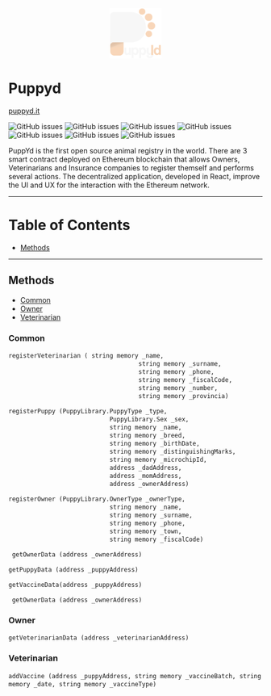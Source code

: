 <p align="center">
  <img src="src/assets/img/logo.png"  height="100">
</p>

# Puppyd

[puppyd.it](https://puppyd.it)

![GitHub issues](https://img.shields.io/badge/version-beta--v1.0-green)
![GitHub issues](https://img.shields.io/badge/npm-6.4.1-green)
![GitHub issues](https://img.shields.io/badge/web3-1.2.6-green)
![GitHub issues](https://img.shields.io/badge/sass-1.30.0-green)
![GitHub issues](https://img.shields.io/badge/redux-4.0.5-green)
![GitHub issues](https://img.shields.io/badge/truffle-5.1.62-green)
![GitHub issues](https://img.shields.io/badge/typescript-4.1.2-green)


PuppYd is the first open source animal registry in the world. There are 3 smart contract deployed on Ethereum blockchain that allows Owners, Veterinarians and Insurance companies to register themself and performs several actions. 
The decentralized application, developed in React, improve the UI and UX for the interaction with the Ethereum network.

---

# **Table of Contents**

- [Methods](#methods)

---

<a name="methods"></a>
## Methods

- [Common](#common)
- [Owner](#owner)
- [Veterinarian](#vet)
 

<a name="common"></a>
### Common
```
registerVeterinarian ( string memory _name, 
                                    string memory _surname, 
                                    string memory _phone,
                                    string memory _fiscalCode,
                                    string memory _number,
                                    string memory _provincia)
```

```
registerPuppy (PuppyLibrary.PuppyType _type, 
                            PuppyLibrary.Sex _sex, 
                            string memory _name,
                            string memory _breed,
                            string memory _birthDate,
                            string memory _distinguishingMarks,
                            string memory _microchipId,
                            address _dadAddress,
                            address _momAddress,
                            address _ownerAddress)
```

```
registerOwner (PuppyLibrary.OwnerType _ownerType,
                            string memory _name, 
                            string memory _surname, 
                            string memory _phone,
                            string memory _town,
                            string memory _fiscalCode)
```

```
 getOwnerData (address _ownerAddress)
```

```
getPuppyData (address _puppyAddress)
```

```
getVaccineData(address _puppyAddress)
```

```
 getOwnerData (address _ownerAddress)
```

<a name="owner"></a>
### Owner
```
getVeterinarianData (address _veterinarianAddress)
```

<a name="vet"></a>
### Veterinarian
```
addVaccine (address _puppyAddress, string memory _vaccineBatch, string memory _date, string memory _vaccineType)
```


